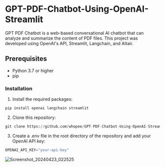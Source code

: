 # GPT-PDF-Chatbot-Using-OpenAI-Streamlit
GPT PDF Chatbot is a web-based conversational AI chatbot that can analyze and summarize the content of PDF files. This project was developed using OpenAI's API, Streamlit, Langchain, and Altair.

## Prerequisites
- Python 3.7 or higher
- pip
### Installation
1. Install the required packages:


```python
pip install openai langchain streamlit
```

2. Clone this repository:

```python
git clone https://github.com/whopee/GPT-PDF-Chatbot-Using-OpenAI-Streamlit.git
```

3. Create a .env file in the root directory of the repository and add your OpenAI API key:

```python
OPENAI_API_KEY="your-api-key"
```


![Screenshot_20240423_022525](https://github.com/whopee/GPT-PDF-Chatbot-Using-OpenAI-Streamlit/assets/55501058/8ba6a07a-cf1d-4f2c-a0ae-a8d81362f0f6)

